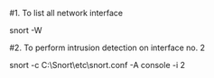 #1. To list all network interface

snort -W 

#2. To perform intrusion detection on interface no. 2

snort -c C:\Snort\etc\snort.conf -A console -i 2
